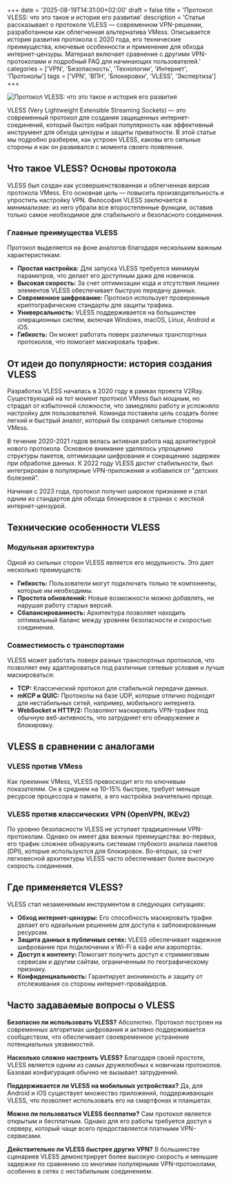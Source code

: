 +++
date = '2025-08-19T14:31:00+02:00'
draft = false
title = 'Протокол VLESS: что это такое и история его развития'
description = 'Статья рассказывает о протоколе VLESS — современном VPN-решении, разработанном как облегченная альтернатива VMess. Описывается история развития протокола с 2020 года, его технические преимущества, ключевые особенности и применение для обхода интернет-цензуры. Материал включает сравнение с другими VPN-протоколами и подробный FAQ для начинающих пользователей.'
categories = ['VPN', 'Безопасность', 'Технологии', 'Интернет', 'Протоколы']
tags = ['VPN', 'ВПН', 'Блокировки', 'VLESS', 'Экспертиза']
+++

![Протокол VLESS: что это такое и история его развития](https://ladyfly-content.fra1.cdn.digitaloceanspaces.com/C5847FCB-A9B3-4077-A652-39AE0E1A497F.jpeg)

VLESS (Very Lightweight Extensible Streaming Sockets) — это современный протокол для создания защищенных интернет-соединений, который быстро набрал популярность как эффективный инструмент для обхода цензуры и защиты приватности. В этой статье мы подробно разберем, как устроен VLESS, каковы его сильные стороны и как он развивался с момента своего появления.

## Что такое VLESS? Основы протокола

VLESS был создан как усовершенствованная и облегченная версия протокола VMess. Его основная цель — повысить производительность и упростить настройку VPN. Философия VLESS заключается в минимализме: из него убрали все второстепенные функции, оставив только самое необходимое для стабильного и безопасного соединения.

### Главные преимущества VLESS

Протокол выделяется на фоне аналогов благодаря нескольким важным характеристикам:

*   **Простая настройка:** Для запуска VLESS требуется минимум параметров, что делает его доступным даже для новичков.
*   **Высокая скорость:** За счет оптимизации кода и отсутствия лишних элементов VLESS обеспечивает быструю передачу данных.
*   **Современное шифрование:** Протокол использует проверенные криптографические стандарты для защиты трафика.
*   **Универсальность:** VLESS поддерживается на большинстве операционных систем, включая Windows, macOS, Linux, Android и iOS.
*   **Гибкость:** Он может работать поверх различных транспортных протоколов, что помогает маскировать трафик.

## От идеи до популярности: история создания VLESS

Разработка VLESS началась в 2020 году в рамках проекта V2Ray. Существующий на тот момент протокол VMess был мощным, но страдал от избыточной сложности, что замедляло работу и усложняло настройку для пользователей. Команда поставила цель создать более легкий и быстрый аналог, который бы сохранил сильные стороны VMess.

В течение 2020-2021 годов велась активная работа над архитектурой нового протокола. Основное внимание уделялось упрощению структуры пакетов, оптимизации шифрования и сокращению задержек при обработке данных. К 2022 году VLESS достиг стабильности, был интегрирован в популярные VPN-приложения и избавился от "детских болезней".

Начиная с 2023 года, протокол получил широкое признание и стал одним из стандартов для обхода блокировок в странах с жесткой интернет-цензурой.

## Технические особенности VLESS

### Модульная архитектура

Одной из сильных сторон VLESS является его модульность. Это дает несколько преимуществ:

*   **Гибкость:** Пользователи могут подключать только те компоненты, которые им необходимы.
*   **Простота обновлений:** Новые возможности можно добавлять, не нарушая работу старых версий.
*   **Сбалансированность:** Архитектура позволяет находить оптимальный баланс между уровнем безопасности и скоростью соединения.

### Совместимость с транспортами

VLESS может работать поверх разных транспортных протоколов, что позволяет ему адаптироваться под различные сетевые условия и лучше маскироваться:

*   **TCP:** Классический протокол для стабильной передачи данных.
*   **mKCP и QUIC:** Протоколы на базе UDP, которые отлично подходят для нестабильных сетей, например, мобильного интернета.
*   **WebSocket и HTTP/2:** Позволяют маскировать VPN-трафик под обычную веб-активность, что затрудняет его обнаружение и блокировку.

## VLESS в сравнении с аналогами

### VLESS против VMess

Как преемник VMess, VLESS превосходит его по ключевым показателям. Он в среднем на 10–15% быстрее, требует меньше ресурсов процессора и памяти, а его настройка значительно проще.

### VLESS против классических VPN (OpenVPN, IKEv2)

По уровню безопасности VLESS не уступает традиционным VPN-протоколам. Однако он имеет два важных преимущества: во-первых, его трафик сложнее обнаружить системам глубокого анализа пакетов (DPI), которые используются для блокировок. Во-вторых, за счет легковесной архитектуры VLESS часто обеспечивает более высокую скорость соединения.

## Где применяется VLESS?

VLESS стал незаменимым инструментом в следующих ситуациях:

*   **Обход интернет-цензуры:** Его способность маскировать трафик делает его идеальным решением для доступа к заблокированным ресурсам.
*   **Защита данных в публичных сетях:** VLESS обеспечивает надежное шифрование при подключении к Wi-Fi в кафе или аэропортах.
*   **Доступ к контенту:** Помогает получить доступ к стриминговым сервисам и другим сайтам, ограниченным по географическому признаку.
*   **Конфиденциальность:** Гарантирует анонимность и защиту от отслеживания со стороны интернет-провайдеров.

## Часто задаваемые вопросы о VLESS

**Безопасно ли использовать VLESS?**
Абсолютно. Протокол построен на современных алгоритмах шифрования и активно поддерживается сообществом, что обеспечивает своевременное устранение потенциальных уязвимостей.

**Насколько сложно настроить VLESS?**
Благодаря своей простоте, VLESS является одним из самых дружелюбных к новичкам протоколов. Базовая конфигурация обычно не вызывает затруднений.

**Поддерживается ли VLESS на мобильных устройствах?**
Да, для Android и iOS существует множество приложений, поддерживающих VLESS, что позволяет использовать его на смартфонах и планшетах.

**Можно ли пользоваться VLESS бесплатно?**
Сам протокол является открытым и бесплатным. Однако для его работы требуется доступ к серверу, который чаще всего предоставляется платными VPN-сервисами.

**Действительно ли VLESS быстрее других VPN?**
В большинстве сценариев VLESS демонстрирует более высокую скорость и меньшие задержки по сравнению со многими популярными VPN-протоколами, особенно в сетях с нестабильным соединением.